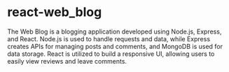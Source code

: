 # react-web_blog

The Web Blog is a blogging application developed using Node.js, Express, and React. Node.js is used to handle requests and data, while Express creates APIs for managing posts and comments, and MongoDB is used for data storage. React is utilized to build a responsive UI, allowing users to easily view reviews and leave comments.

